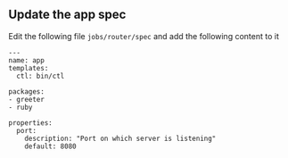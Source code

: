 ## Update the app spec

Edit the following file `jobs/router/spec` and add the following content to it

```
---
name: app
templates:
  ctl: bin/ctl

packages:
- greeter
- ruby

properties:
  port:
    description: "Port on which server is listening"
    default: 8080
```
